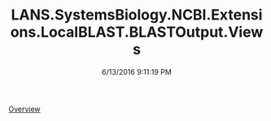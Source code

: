 ﻿---
title: LANS.SystemsBiology.NCBI.Extensions.LocalBLAST.BLASTOutput.Views
date: 6/13/2016 9:11:19 PM
---

[Overview](T-LANS.SystemsBiology.NCBI.Extensions.LocalBLAST.BLASTOutput.Views.Overview.html)
